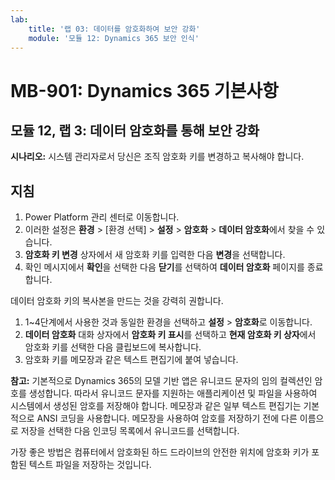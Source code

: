 ```yaml
---
lab:
    title: '랩 03: 데이터를 암호화하여 보안 강화'
    module: '모듈 12: Dynamics 365 보안 인식'
---
```


# MB-901: Dynamics 365 기본사항
## 모듈 12, 랩 3: 데이터 암호화를 통해 보안 강화

**시나리오:** 시스템 관리자로서 당신은 조직 암호화 키를 변경하고 복사해야 합니다.

## 지침

1. Power Platform 관리 센터로 이동합니다.  
1. 이러한 설정은 **환경** > [환경 선택] > **설정** > **암호화** > **데이터 암호화**에서 찾을 수 있습니다.
1. **암호화 키 변경** 상자에서 새 암호화 키를 입력한 다음 **변경**을 선택합니다.
1. 확인 메시지에서 **확인**을 선택한 다음 **닫기**를 선택하여 **데이터 암호화** 페이지를 종료합니다.

데이터 암호화 키의 복사본을 만드는 것을 강력히 권합니다.

1. 1~4단계에서 사용한 것과 동일한 환경을 선택하고 **설정** > **암호화**로 이동합니다.
1. **데이터 암호화** 대화 상자에서 **암호화 키 표시**를 선택하고 **현재 암호화 키 상자**에서 암호화 키를 선택한 다음 클립보드에 복사합니다.
1. 암호화 키를 메모장과 같은 텍스트 편집기에 붙여 넣습니다.

**참고:** 기본적으로 Dynamics 365의 모델 기반 앱은 유니코드 문자의 임의 컬렉션인 암호를 생성합니다. 따라서 유니코드 문자를 지원하는 애플리케이션 및 파일을 사용하여 시스템에서 생성된 암호를 저장해야 합니다. 메모장과 같은 일부 텍스트 편집기는 기본적으로 ANSI 코딩을 사용합니다. 메모장을 사용하여 암호를 저장하기 전에 다른 이름으로 저장을 선택한 다음 인코딩 목록에서 유니코드를 선택합니다.

가장 좋은 방법은 컴퓨터에서 암호화된 하드 드라이브의 안전한 위치에 암호화 키가 포함된 텍스트 파일을 저장하는 것입니다.
